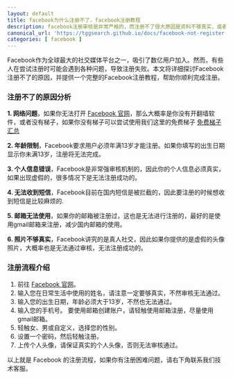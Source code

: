 ```yaml
---
layout: default
title: facebook为什么注册不了，facebook注册教程
description: facebook注册审核是非常严格的，而注册不了很大原因是资料不够真实，或者注册的时候没办法收到短信验证导致的，这篇文章就教大家如何成功的注册Facebook
canonical_url: 'https://tggsearch.github.io/docs/facebook-not-register-again.html'
categories: [ facebook ]
---
```

Facebook作为全球最大的社交媒体平台之一，吸引了数亿用户加入。然而，有些人在尝试注册时可能会遇到各种问题，导致注册失败。本文将详细探讨Facebook注册不了的原因，并提供一个完整的Facebook注册教程，帮助你顺利完成注册。

### 注册不了的原因分析

**1. 网络问题**，如果你无法打开 [Facebook 官网](./302.html?https://facebook.com)，那么大概率是你没有开翻墙软件，或者没有梯子，如果你没有梯子可以尝试使用我们这里的免费梯子 [免费梯子汇总](./vpn-kl.html)

**2. 年龄限制**，Facebook要求用户必须年满13岁才能注册。如果你填写的出生日期显示你未满13岁，注册将无法完成。

**3. 个人信息错误**，Facebook是非常强审核机制的，因此你的个人信息必须真实，如果出现虚假的，很多情况下是无法注册成功的。

**4. 无法收到短信**，Facebook目前在国内短信是被拦截的，因此要注册的时候想收到短信是比较麻烦的.

**5. 邮箱无法使用**，如果你的邮箱被注册过，这也是无法进行注册的，最好的是使用gmail邮箱来注册，减少国内邮箱的使用。

**6. 照片不够真实**，Facebook讲究的是真人社交，因此如果你提供的是虚假的头像照片，大概率也是无法通过审核，无法注册成功的。

### 注册流程介绍
1. 前往 [Facebook 官网](./302.html?https://facebook.com)。
2. 输入您在日常生活中使用的姓名，请注意一定要够真实，不然审核无法通过。
3. 输入您的出生日期，年龄必须大于13岁，不然也无法通过。
4. 输入您的手机号。 要使用邮箱创建账户，请轻触使用邮箱注册，尽量使用 gmail邮箱。
5. 轻触女、男或自定义，选择您的性别。
6. 设置一个密码，然后轻触注册。
7. 上传个人头像，请保证真实的个人头像，否则无法审核通过。

以上就是 Facebook 的注册流程，如果你有注册困难问题，请右下角联系我们技术客服。